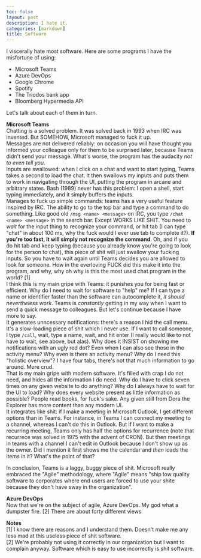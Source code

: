 ```yaml
---
toc: false
layout: post
description: I hate it.
categories: [markdown]
title: Software
---
```


I viscerally hate most software. Here are some programs I have the misfortune of using:

- Microsoft Teams
- Azure DevOps
- Google Chrome
- Spotify
- The Triodos bank app
- Bloomberg Hypermedia API

Let's talk about each of them in turn.

**Microsoft Teams**  
Chatting is a solved problem. It was solved back in 1993 when IRC was invented. But SOMEHOW, Microsoft managed to fuck it up.  
Messages are not delivered reliably: on occasion you will have thought you informed your colleague only for them to be surprised later, because Teams didn't send your message. What's worse, the program has the audacity *not to even tell you*.  
Inputs are swallowed: when I click on a chat and want to start typing, Teams takes a second to load the chat. It then swallows my inputs and puts them to work in navigating through the UI, putting the program in arcane and arbitrary states. Bash (1989) never has this problem: I open a shell, start typing immediately, and it simply buffers the inputs.  
Manages to fuck up simple commands: teams has a very useful feature inspired by IRC. The ability to go to the top bar and type a command to do something. Like good old `/msg <name> <message>` on IRC, you type `/chat <name> <message>` in the search bar. Except WORKS LIKE SHIT. You need to *wait* for the input thing to recognize your command, or hit tab (I can type "chat" in about 100 ms, why the fuck would I ever use tab to complete it?). **If you're too fast, it will simply not recognize the command**. Oh, and if you do hit tab and keep typing (because you already know you're going to look for the person to chat), this piece of shit will just swallow your fucking inputs. So you have to wait again until Teams decides you are allowed to look for someone. How in the everloving FUCK did this make it into the program, and why, why oh why is this the most used chat program in the world? [1]  
I think this is my main gripe with Teams: it punishes you for being fast or efficient. Why do I need to wait for software to "help" me? If I can type a name or identifier faster than the software can autocomplete it, *it should nevertheless work*. Teams is *constantly* getting in my way when I want to send a quick message to colleagues. But let's continue because I have more to say.  
It generates unncessary notifications: there's a reason I hid the call menu. It's a slow-loading piece of shit which I never use. If I want to call someone, I type `/call`, wait, type a name, wait, and hit enter (I really would like to not have to wait, see above, but alas). Why does it INSIST on showing me notifications with an ugly red dot? Even when I can also see those in the activity menu? Why even is there an activity menu? Why do I need this "holistic overview"? I have four tabs, there's not that much information to go around. More crud.  
That is my main gripe with modern software. It's filled with crap I do not need, and hides all the information I do need. Why do I have to click seven times on any given website to do anything? Why do I always have to wait for the UI to load? Why does every website present as little information as possible? People read books, for fuck's sake. Any given still from Dora the Explorer has more content than any modern UI.  
It integrates like shit: if I make a meeting in Microsoft Outlook, I get different options than in Teams. For instance, in Teams I can connect my meeting to a channel, whereas I can't do this in Outlook. But if I want to make a recurring meeting, Teams only has half the options for recurrence (note that recurrece was solved in 1975 with the advent of CRON). But then meetings in teams with a channel I can't edit in Outlook because I don't show up as the owner. Did I mention it first shows me the calendar and *then* loads the items in it? What's the point of that?

In conclusion, Teams is a laggy, buggy piece of shit. Microsoft really embraced the "Agile" methodology, where "Agile" means "ship low quality software to corporates where end users are forced to use your shite because they don't have sway in the organization".

**Azure DevOps**  
Now that we're on the subject of agile, Azure DevOps. My god what a dumpster fire. [2] There are about forty different views 



**Notes**  
[1] I know there are reasons and I understand them. Doesn't make me any less mad at this useless piece of shit software.  
[2] We're probably not using it correctly in our organization but I want to complain anyway. Software which is easy to use incorrectly is shit software.
